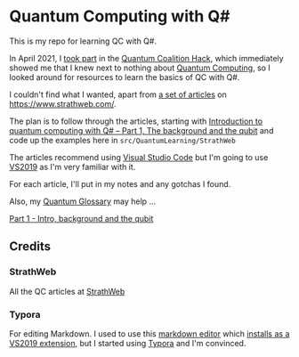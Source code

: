 # Quantum Computing with Q#

This is my repo for learning QC with Q#.

In April 2021, I [took part](https://github.com/alandixon/qchack-microsoft-challenge) in the [Quantum Coalition Hack](https://www.quantumcoalition.io/), which immediately showed me that I knew next to nothing about [Quantum Computing](https://en.wikipedia.org/wiki/Quantum_computing), so I looked around for resources to learn the basics of QC with Q#.

I couldn't find what I wanted, apart from [a set of articles](https://www.strathweb.com/category/quantum-computing/) on https://www.strathweb.com/.

The plan is to follow through the articles, starting with [Introduction to quantum computing with Q# – Part 1, The background and the qubit](https://www.strathweb.com/2020/03/intro-to-quantum-computing-with-q-part-1-the-background-and-the-qubit/) and code up the examples here in `src/QuantumLearning/StrathWeb`

The articles recommend using [Visual Studio Code](https://code.visualstudio.com/) but I'm going to use [VS2019](https://visualstudio.microsoft.com/vs/) as I'm very familiar with it.

For each article, I'll put in my notes and any gotchas I found.

Also, my [Quantum Glossary](https://github.com/alandixon/Quantum-Computing-QSharp/blob/main/QuantumGlossary.md) may help ...

[Part 1 - Intro,  background and the qubit](docs/Part%201%20-%20Intro%2C%20%20background%20and%20the%20qubit.md)



## Credits

### StrathWeb

All the QC articles at [StrathWeb](https://www.strathweb.com/)

### Typora

For editing Markdown. I used to use this [markdown editor](https://github.com/madskristensen/MarkdownEditor) which [installs as a VS2019 extension](https://marketplace.visualstudio.com/items?itemName=MadsKristensen.MarkdownEditor), but I started using [Typora](https://typora.io/) and I'm convinced.





